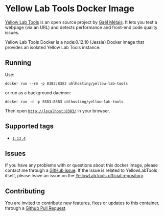 # Yellow Lab Tools Docker Image

[Yellow Lab Tools](https://github.com/YellowLabTools/YellowLabTools) is an open source project by [Gaël Métais](http://www.gaelmetais.com/). 
It lets you test a webpage (via an URL) and detects performance and front-end code quality issues.

Yellow Lab Tools Docker is a node:0.12.10 (Jessie) Docker image that provides an isolated Yellow Lab Tools instance.


## Running

Use:
```
docker run --rm -p 8383:8383 uhlhosting/yellow-lab-tools
```

or run as a background daemon:

```
docker run -d -p 8383:8383 uhlhosting/yellow-lab-tools
```

Then open [`http://localhost:8383/`](http://localhost:8383/) in your browser.


## Supported tags

* [`1.13.4`](https://github.com/uhlhosting/docker-yellowlabtools/blob/master/Dockerfile) 

## Issues

If you have any problems with or questions about this docker image, please contact me through a [GitHub issue](https://github.com/uhlhosting/docker-yellowlabtools/issues). 
If the issue is related to YellowLabTools itself, please leave an issue on the [YellowLabTools official repository](https://github.com/YellowLabTools/YellowLabTools).


## Contributing

You are invited to contribute new features, fixes or updates to this container, through a [Github Pull Request](https://github.com/uhlhosting/docker-yellowlabtools/pulls).
